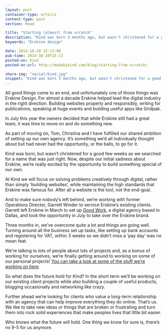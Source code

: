 ```yaml
---
layout: post
container-type: article
content-type: post
section: Read

title: "Starting (almost) from scratch"
description: "Kind was born 3 months ago, but wasn't christened for a good few weeks as we searched for a name that was 'just right'"
keywords: "Erskine design"

date: 2014-10-20 15:13:00
pub-time: 2014-10-20T15:13
posted-on: Kind
posted-on-url: http://madebykind.com/blog/starting-from-scratch/

share-img: "social/kind.jpg"
snippet: "Kind was born 3 months ago, but wasn't christened for a good few weeks as we searched for a name that was &lsquo;just right&rsquo;"
---
```


All good things come to an end, and unfortunately one of those things was Erskine Design. For almost a decade Erskine helped lead the digital industry in the right direction. Building websites properly and responsibly, writing for publications, speaking at huge events and building useful apps like Gridpak.

In July this year the owners decided that while Erskine still had a great team, it was time to move on and do something new.

As part of moving on, Tom, Christina and I have fulfilled our shared ambition of setting up our own agency. It&rsquo;s something we&rsquo;d all individually thought about but had never had the opportunity, or the balls, to go for it.

Kind was born, but wasn&rsquo;t christened for a good few weeks as we searched for a name that was just right. Now, despite our initial sadness about Erskine, we&rsquo;re really excited by the opportunity to build something special of our own.

At Kind we will focus on solving problems creatively through digital, rather than simply &lsquo;building websites&rsquo;, while maintaining the high standards that Erskine was famous for. After all a website is the tool, not the end-goal.

And to make sure nobody&rsquo;s left behind, we&rsquo;re working with former Operations Director, Garrett Winder to service Erskine&rsquo;s existing clients. Garrett left Erskine in March to set up [Good Work](http://www.simplygoodwork.com), a digital agency based in Dallas, and took the opportunity in July to take over the Erskine brand.

Three months in, we&rsquo;ve overcome quite a lot and things are going well. Turning around all the business set up tasks, like setting up bank accounts and registering for VAT, within 3 weeks so we didn&rsquo;t miss a &lsquo;pay day&rsquo; was no mean feat.

We&rsquo;re talking to lots of people about lots of projects and, as a bonus of working for ourselves, we&rsquo;re finally getting around to working on some of our personal projects! [You can take a look at some of the stuff we&rsquo;re working on here](http://www.madebykind.com/projects/).

So what does the future hold for Kind? In the short term we&rsquo;ll be working on our existing client projects while also building a couple of useful products, blogging occasionally and networking like crazy.

Further ahead we&rsquo;re looking for clients who value a long-term relationship with an agency that can help improve everything they do online. That&rsquo;s us. We like to take new ideas or things that are broken or frustrating and turn them into rock solid experiences that make peoples lives that little bit easier.

Who knows what the future will hold. One thing we know for sure is, there&rsquo;s no 9-5 for us anymore.